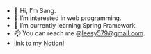 - 👋 Hi, I’m Sang.
- 👀 I’m interested in web programming.
- 🌱 I’m currently learning Spring Framework.
- 📫 You can reach me @leesy579@gmail.com.
- link to my [Notion!](https://www.notion.so/sangrhee/Sang-s-External-Brain-Memory-0a978326d820420c99187da914340b66)

<!---
srhee91/srhee91 is a ✨ special ✨ repository because its `README.md` (this file) appears on your GitHub profile.
You can click the Preview link to take a look at your changes.
--->
